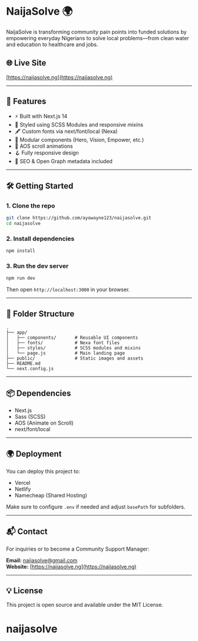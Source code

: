 # NaijaSolve 🌍

NaijaSolve is transforming community pain points into funded solutions by empowering everyday Nigerians to solve local problems—from clean water and education to healthcare and jobs.

## 🌐 Live Site

[https://naijasolve.ng](https://naijasolve.ng)

---

## 🚀 Features

- ⚡ Built with Next.js 14
- 💅 Styled using SCSS Modules and responsive mixins
- 🖋 Custom fonts via next/font/local (Nexa)
- 🧩 Modular components (Hero, Vision, Empower, etc.)
- 🎯 AOS scroll animations
- 🪝 Fully responsive design
- 📄 SEO & Open Graph metadata included

---

## 🛠️ Getting Started

### 1. Clone the repo

```bash
git clone https://github.com/ayowayne123/naijasolve.git
cd naijasolve
```

### 2. Install dependencies

```bash
npm install
```

### 3. Run the dev server

```bash
npm run dev
```

Then open `http://localhost:3000` in your browser.

---

## 🧱 Folder Structure

```
.
├── app/
│   ├── components/       # Reusable UI components
│   ├── fonts/            # Nexa font files
│   ├── styles/           # SCSS modules and mixins
│   └── page.js           # Main landing page
├── public/               # Static images and assets
├── README.md
└── next.config.js
```

---

## 📦 Dependencies

- Next.js
- Sass (SCSS)
- AOS (Animate on Scroll)
- next/font/local

---

## 🌍 Deployment

You can deploy this project to:

- Vercel
- Netlify
- Namecheap (Shared Hosting)

Make sure to configure `.env` if needed and adjust `basePath` for subfolders.

---

## 📬 Contact

For inquiries or to become a Community Support Manager:

**Email:** naijasolve@gmail.com  
**Website:** [https://naijasolve.ng](https://naijasolve.ng)

---

## 💡 License

This project is open source and available under the MIT License.
# naijasolve
